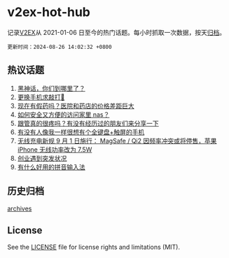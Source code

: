 # v2ex-hot-hub

 记录[V2EX](https://www.v2ex.com/)从 2021-01-06 日至今的热门话题。每小时抓取一次数据，按天[归档](archives)。

`更新时间：2024-08-26 14:02:32 +0800`

## 热议话题

1. [黑神话，你们到哪里了？](https://www.v2ex.com/t/1067731)
1. [更换手机求敲打🔨](https://www.v2ex.com/t/1067735)
1. [现在有假药吗？医院和药店的价格差距巨大](https://www.v2ex.com/t/1067632)
1. [如何安全又方便的访问家里 nas？](https://www.v2ex.com/t/1067703)
1. [跟管真的很疼吗？有没有经历过的朋友们来分享一下](https://www.v2ex.com/t/1067796)
1. [有没有人像我一样很想有个全键盘+触屏的手机](https://www.v2ex.com/t/1067709)
1. [无线充电新规 9 月 1 日施行： MagSafe / Qi2 因频率冲突或将停售，苹果 iPhone 无线功率改为 7.5W](https://www.v2ex.com/t/1067716)
1. [创业遇到突发状况](https://www.v2ex.com/t/1067684)
1. [有什么好用的拼音输入法](https://www.v2ex.com/t/1067722)

## 历史归档

[archives](archives)

## License

See the [LICENSE](LICENSE) file for license rights and limitations (MIT).
